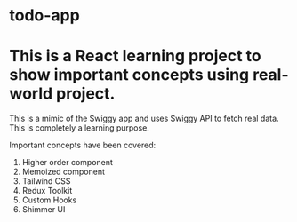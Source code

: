 # todo-app

# This is a React learning project to show important concepts using real-world project.

This is a mimic of the Swiggy app and uses Swiggy API to fetch real data. This is completely a learning purpose.

Important concepts have been covered:

1. Higher order component
2. Memoized component
3. Tailwind CSS
4. Redux Toolkit
5. Custom Hooks
6. Shimmer UI
